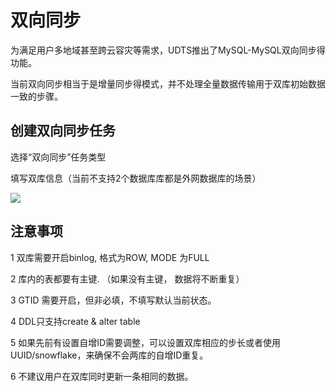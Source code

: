 

# 双向同步

为满足用户多地域甚至跨云容灾等需求，UDTS推出了MySQL-MySQL双向同步得功能。

当前双向同步相当于是增量同步得模式，并不处理全量数据传输用于双库初始数据一致的步骤。


## 创建双向同步任务

选择“双向同步”任务类型

填写双库信息（当前不支持2个数据库库都是外网数据库的场景）

![](http://antman-docs.cn-bj.ufileos.com/createtype4.png)


## 注意事项

1 双库需要开启binlog, 格式为ROW, MODE 为FULL

2 库内的表都要有主键. （如果没有主键， 数据将不断重复）

3 GTID 需要开启，但非必填，不填写默认当前状态。

4 DDL只支持create & alter table

5 如果先前有设置自增ID需要调整，可以设置双库相应的步长或者使用UUID/snowflake，来确保不会两库的自增ID重复。

6 不建议用户在双库同时更新一条相同的数据。
